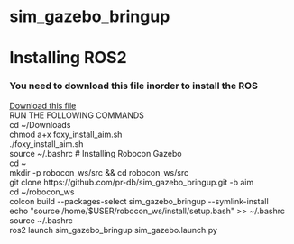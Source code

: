 # sim_gazebo_bringup
<h1>Installing ROS2</h1>
<h3>You need to download this file inorder to install the ROS</h3>
<a href="https://firebasestorage.googleapis.com/v0/b/gitbook-28427.appspot.com/o/assets%2F-MWeiLnwrIKZJWLFsXhf%2F-MXcfaeFblmznqth_0fk%2F-MXcgSRrBPzq5-K6O-C5%2Ffoxy_install_aim.sh?alt=media&token=2adf3a55-8463-4ff1-890e-67b6d32fe747">Download this file</a>
</br>RUN THE FOLLOWING COMMANDS
</br>cd ~/Downloads
</br>chmod a+x foxy_install_aim.sh
</br>./foxy_install_aim.sh
</br>source ~/.bashrc
# Installing Robocon Gazebo
</br>cd ~
</br>mkdir -p robocon_ws/src && cd robocon_ws/src
</br>git clone https://github.com/pr-db/sim_gazebo_bringup.git -b aim
</br>cd ~/robocon_ws
</br>colcon build --packages-select sim_gazebo_bringup --symlink-install
</br>echo "source /home/$USER/robocon_ws/install/setup.bash" >> ~/.bashrc
</br>source ~/.bashrc
</br>ros2 launch sim_gazebo_bringup sim_gazebo.launch.py
